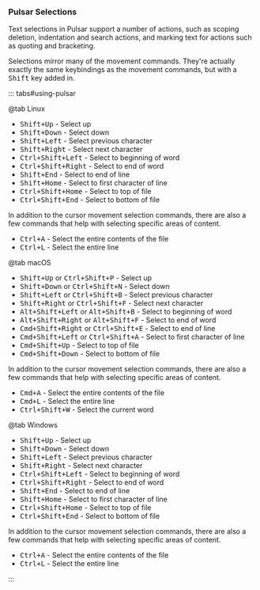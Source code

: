 ### Pulsar Selections

Text selections in Pulsar support a number of actions, such as scoping deletion,
indentation and search actions, and marking text for actions such as quoting and
bracketing.

Selections mirror many of the movement commands. They're actually exactly the
same keybindings as the movement commands, but with a <kbd>Shift</kbd> key added
in.

::: tabs#using-pulsar

@tab Linux

- <kbd>Shift+Up</kbd> - Select up
- <kbd>Shift+Down</kbd> - Select down
- <kbd>Shift+Left</kbd> - Select previous character
- <kbd>Shift+Right</kbd> - Select next character
- <kbd>Ctrl+Shift+Left</kbd> - Select to beginning of word
- <kbd>Ctrl+Shift+Right</kbd> - Select to end of word
- <kbd>Shift+End</kbd> - Select to end of line
- <kbd>Shift+Home</kbd> - Select to first character of line
- <kbd>Ctrl+Shift+Home</kbd> - Select to top of file
- <kbd>Ctrl+Shift+End</kbd> - Select to bottom of file

In addition to the cursor movement selection commands, there are also a few commands that help with selecting specific areas of content.

- <kbd>Ctrl+A</kbd> - Select the entire contents of the file
- <kbd>Ctrl+L</kbd> - Select the entire line

@tab macOS

- <kbd>Shift+Up</kbd> or <kbd>Ctrl+Shift+P</kbd> - Select up
- <kbd>Shift+Down</kbd> or <kbd>Ctrl+Shift+N</kbd> - Select down
- <kbd>Shift+Left</kbd> or <kbd>Ctrl+Shift+B</kbd> - Select previous character
- <kbd>Shift+Right</kbd> or <kbd>Ctrl+Shift+F</kbd> - Select next character
- <kbd>Alt+Shift+Left</kbd> or <kbd>Alt+Shift+B</kbd> - Select to beginning of word
- <kbd>Alt+Shift+Right</kbd> or <kbd>Alt+Shift+F</kbd> - Select to end of word
- <kbd>Cmd+Shift+Right</kbd> or <kbd>Ctrl+Shift+E</kbd> - Select to end of line
- <kbd>Cmd+Shift+Left</kbd> or <kbd>Ctrl+Shift+A</kbd> - Select to first character of line
- <kbd>Cmd+Shift+Up</kbd> - Select to top of file
- <kbd>Cmd+Shift+Down</kbd> - Select to bottom of file

In addition to the cursor movement selection commands, there are also a few commands that help with selecting specific areas of content.

- <kbd>Cmd+A</kbd> - Select the entire contents of the file
- <kbd>Cmd+L</kbd> - Select the entire line
- <kbd>Ctrl+Shift+W</kbd> - Select the current word

@tab Windows

- <kbd>Shift+Up</kbd> - Select up
- <kbd>Shift+Down</kbd> - Select down
- <kbd>Shift+Left</kbd> - Select previous character
- <kbd>Shift+Right</kbd> - Select next character
- <kbd>Ctrl+Shift+Left</kbd> - Select to beginning of word
- <kbd>Ctrl+Shift+Right</kbd> - Select to end of word
- <kbd>Shift+End</kbd> - Select to end of line
- <kbd>Shift+Home</kbd> - Select to first character of line
- <kbd>Ctrl+Shift+Home</kbd> - Select to top of file
- <kbd>Ctrl+Shift+End</kbd> - Select to bottom of file

In addition to the cursor movement selection commands, there are also a few commands that help with selecting specific areas of content.

- <kbd>Ctrl+A</kbd> - Select the entire contents of the file
- <kbd>Ctrl+L</kbd> - Select the entire line

:::
